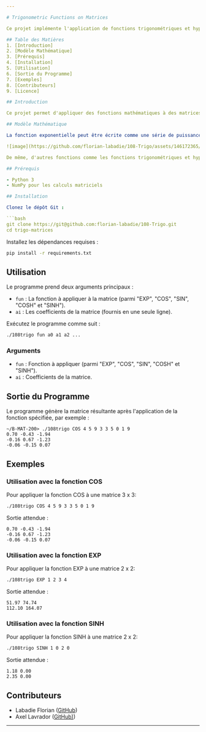 ```yaml
---

# Trigonometric Functions on Matrices

Ce projet implémente l'application de fonctions trigonométriques et hyperboliques à des matrices en utilisant des séries de puissances. Le programme en Python peut calculer des fonctions comme l'exponentielle, le cosinus, le sinus, le cosinus hyperbolique et le sinus hyperbolique pour une matrice donnée.

## Table des Matières
1. [Introduction]
2. [Modèle Mathématique]
3. [Prérequis]
4. [Installation]
5. [Utilisation]
6. [Sortie du Programme]
7. [Exemples]
8. [Contributeurs]
9. [Licence]

## Introduction

Ce projet permet d'appliquer des fonctions mathématiques à des matrices en utilisant des séries de puissances. Les fonctions disponibles incluent l'exponentielle, le cosinus, le sinus, le cosinus hyperbolique et le sinus hyperbolique.

## Modèle Mathématique

La fonction exponentielle peut être écrite comme une série de puissances :

![image](https://github.com/florian-labadie/108-Trigo/assets/146172365/63f0b307-b73a-40e3-bccd-6a0d3d21187f)

De même, d'autres fonctions comme les fonctions trigonométriques et hyperboliques peuvent être exprimées sous forme de séries de puissances. Ces séries sont particulièrement utiles pour les approximations rapides de ces fonctions et peuvent être utilisées pour exponentier divers objets mathématiques, tels que des matrices.

## Prérequis

- Python 3
- NumPy pour les calculs matriciels

## Installation

Clonez le dépôt Git :

```bash
git clone https://git@github.com:florian-labadie/108-Trigo.git
cd trigo-matrices
```

Installez les dépendances requises :

```bash
pip install -r requirements.txt
```

## Utilisation

Le programme prend deux arguments principaux :
- `fun` : La fonction à appliquer à la matrice (parmi "EXP", "COS", "SIN", "COSH" et "SINH").
- `ai` : Les coefficients de la matrice (fournis en une seule ligne).

Exécutez le programme comme suit :

```bash
./108trigo fun a0 a1 a2 ...
```

### Arguments

- `fun` : Fonction à appliquer (parmi "EXP", "COS", "SIN", "COSH" et "SINH").
- `ai` : Coefficients de la matrice.

## Sortie du Programme

Le programme génère la matrice résultante après l'application de la fonction spécifiée, par exemple :

```
~/B-MAT-200> ./108trigo COS 4 5 9 3 3 5 0 1 9
0.70 -0.43 -1.94
-0.16 0.67 -1.23
-0.06 -0.15 0.07
```

## Exemples

### Utilisation avec la fonction COS

Pour appliquer la fonction COS à une matrice 3 x 3:

```bash
./108trigo COS 4 5 9 3 3 5 0 1 9
```

Sortie attendue :

```
0.70 -0.43 -1.94
-0.16 0.67 -1.23
-0.06 -0.15 0.07
```

### Utilisation avec la fonction EXP

Pour appliquer la fonction EXP à une matrice 2 x 2:

```bash
./108trigo EXP 1 2 3 4
```

Sortie attendue :

```
51.97 74.74
112.10 164.07
```

### Utilisation avec la fonction SINH

Pour appliquer la fonction SINH à une matrice 2 x 2:

```bash
./108trigo SINH 1 0 2 0
```

Sortie attendue :

```
1.18 0.00
2.35 0.00
```

## Contributeurs

- Labadie Florian ([GitHub](https://github.com/florian-labadie))
- Axel Lavrador ([GitHub)](https://github.com/florian-labadie))

---
```

